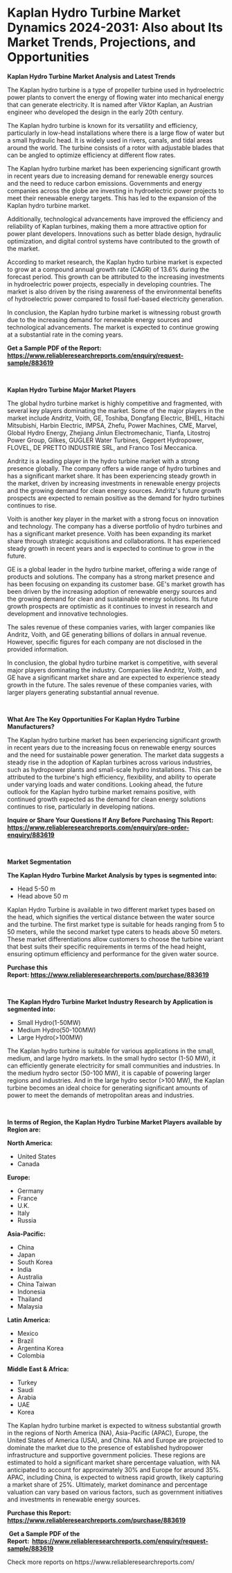<p><h1>Kaplan Hydro Turbine Market Dynamics 2024-2031: Also about Its Market Trends, Projections, and Opportunities</h1></p><p><strong>Kaplan Hydro Turbine Market Analysis and Latest Trends</strong></p>
<p><p>The Kaplan hydro turbine is a type of propeller turbine used in hydroelectric power plants to convert the energy of flowing water into mechanical energy that can generate electricity. It is named after Viktor Kaplan, an Austrian engineer who developed the design in the early 20th century.</p><p>The Kaplan hydro turbine is known for its versatility and efficiency, particularly in low-head installations where there is a large flow of water but a small hydraulic head. It is widely used in rivers, canals, and tidal areas around the world. The turbine consists of a rotor with adjustable blades that can be angled to optimize efficiency at different flow rates.</p><p>The Kaplan hydro turbine market has been experiencing significant growth in recent years due to increasing demand for renewable energy sources and the need to reduce carbon emissions. Governments and energy companies across the globe are investing in hydroelectric power projects to meet their renewable energy targets. This has led to the expansion of the Kaplan hydro turbine market.</p><p>Additionally, technological advancements have improved the efficiency and reliability of Kaplan turbines, making them a more attractive option for power plant developers. Innovations such as better blade design, hydraulic optimization, and digital control systems have contributed to the growth of the market.</p><p>According to market research, the Kaplan hydro turbine market is expected to grow at a compound annual growth rate (CAGR) of 13.6% during the forecast period. This growth can be attributed to the increasing investments in hydroelectric power projects, especially in developing countries. The market is also driven by the rising awareness of the environmental benefits of hydroelectric power compared to fossil fuel-based electricity generation.</p><p>In conclusion, the Kaplan hydro turbine market is witnessing robust growth due to the increasing demand for renewable energy sources and technological advancements. The market is expected to continue growing at a substantial rate in the coming years.</p></p>
<p><strong>Get a Sample PDF of the Report:&nbsp; <a href="https://www.reliableresearchreports.com/enquiry/request-sample/883619">https://www.reliableresearchreports.com/enquiry/request-sample/883619</a></strong></p>
<p>&nbsp;</p>
<p><strong>Kaplan Hydro Turbine Major Market Players</strong></p>
<p><p>The global hydro turbine market is highly competitive and fragmented, with several key players dominating the market. Some of the major players in the market include Andritz, Voith, GE, Toshiba, Dongfang Electric, BHEL, Hitachi Mitsubishi, Harbin Electric, IMPSA, Zhefu, Power Machines, CME, Marvel, Global Hydro Energy, Zhejiang Jinlun Electromechanic, Tianfa, Litostroj Power Group, Gilkes, GUGLER Water Turbines, Geppert Hydropower, FLOVEL, DE PRETTO INDUSTRIE SRL, and Franco Tosi Meccanica.</p><p>Andritz is a leading player in the hydro turbine market with a strong presence globally. The company offers a wide range of hydro turbines and has a significant market share. It has been experiencing steady growth in the market, driven by increasing investments in renewable energy projects and the growing demand for clean energy sources. Andritz's future growth prospects are expected to remain positive as the demand for hydro turbines continues to rise.</p><p>Voith is another key player in the market with a strong focus on innovation and technology. The company has a diverse portfolio of hydro turbines and has a significant market presence. Voith has been expanding its market share through strategic acquisitions and collaborations. It has experienced steady growth in recent years and is expected to continue to grow in the future.</p><p>GE is a global leader in the hydro turbine market, offering a wide range of products and solutions. The company has a strong market presence and has been focusing on expanding its customer base. GE's market growth has been driven by the increasing adoption of renewable energy sources and the growing demand for clean and sustainable energy solutions. Its future growth prospects are optimistic as it continues to invest in research and development and innovative technologies.</p><p>The sales revenue of these companies varies, with larger companies like Andritz, Voith, and GE generating billions of dollars in annual revenue. However, specific figures for each company are not disclosed in the provided information.</p><p>In conclusion, the global hydro turbine market is competitive, with several major players dominating the industry. Companies like Andritz, Voith, and GE have a significant market share and are expected to experience steady growth in the future. The sales revenue of these companies varies, with larger players generating substantial annual revenue.</p></p>
<p>&nbsp;</p>
<p><strong>What Are The Key Opportunities For Kaplan Hydro Turbine Manufacturers?</strong></p>
<p><p>The Kaplan hydro turbine market has been experiencing significant growth in recent years due to the increasing focus on renewable energy sources and the need for sustainable power generation. The market data suggests a steady rise in the adoption of Kaplan turbines across various industries, such as hydropower plants and small-scale hydro installations. This can be attributed to the turbine's high efficiency, flexibility, and ability to operate under varying loads and water conditions. Looking ahead, the future outlook for the Kaplan hydro turbine market remains positive, with continued growth expected as the demand for clean energy solutions continues to rise, particularly in developing nations.</p></p>
<p><strong>Inquire or Share Your Questions If Any Before Purchasing This Report: <a href="https://www.reliableresearchreports.com/enquiry/pre-order-enquiry/883619">https://www.reliableresearchreports.com/enquiry/pre-order-enquiry/883619</a></strong></p>
<p>&nbsp;</p>
<p><strong>Market Segmentation</strong></p>
<p><strong>The Kaplan Hydro Turbine Market Analysis by types is segmented into:</strong></p>
<p><ul><li>Head 5-50 m</li><li>Head above 50 m</li></ul></p>
<p><p>Kaplan Hydro Turbine is available in two different market types based on the head, which signifies the vertical distance between the water source and the turbine. The first market type is suitable for heads ranging from 5 to 50 meters, while the second market type caters to heads above 50 meters. These market differentiations allow customers to choose the turbine variant that best suits their specific requirements in terms of the head height, ensuring optimum efficiency and performance for the given water source.</p></p>
<p><strong>Purchase this Report:&nbsp;<a href="https://www.reliableresearchreports.com/purchase/883619">https://www.reliableresearchreports.com/purchase/883619</a></strong></p>
<p>&nbsp;</p>
<p><strong>The Kaplan Hydro Turbine Market Industry Research by Application is segmented into:</strong></p>
<p><ul><li>Small Hydro(1-50MW)</li><li>Medium Hydro(50-100MW)</li><li>Large Hydro(>100MW)</li></ul></p>
<p><p>The Kaplan hydro turbine is suitable for various applications in the small, medium, and large hydro markets. In the small hydro sector (1-50 MW), it can efficiently generate electricity for small communities and industries. In the medium hydro sector (50-100 MW), it is capable of powering larger regions and industries. And in the large hydro sector (>100 MW), the Kaplan turbine becomes an ideal choice for generating significant amounts of power to meet the demands of metropolitan areas and industries.</p></p>
<p>&nbsp;</p>
<p><strong>In terms of Region, the Kaplan Hydro Turbine Market Players available by Region are:</strong></p>
<p>
    <p> <strong> North America: </strong>
        <ul>
            <li>United States</li>
            <li>Canada</li>
        </ul>
        </p> 
    <p> <strong> Europe: </strong>
        <ul>
            <li>Germany</li>
            <li>France</li>
            <li>U.K.</li>
            <li>Italy</li>
            <li>Russia</li>
        </ul>
        </p> 
    <p> <strong> Asia-Pacific: </strong>
        <ul>
            <li>China</li>
            <li>Japan</li>
            <li>South Korea</li>
            <li>India</li>
            <li>Australia</li>
            <li>China Taiwan</li>
            <li>Indonesia</li>
            <li>Thailand</li>
            <li>Malaysia</li>
        </ul>
        </p> 
    <p> <strong> Latin America: </strong>
        <ul>
            <li>Mexico</li>
            <li>Brazil</li>
            <li>Argentina Korea</li>
            <li>Colombia</li>
        </ul>
        </p> 
    <p> <strong> Middle East & Africa: </strong>
        <ul>
            <li>Turkey</li>
            <li>Saudi</li>
            <li>Arabia</li>
            <li>UAE</li>
            <li>Korea</li>
        </ul>
    </p>
    </p>
<p><p>The Kaplan hydro turbine market is expected to witness substantial growth in the regions of North America (NA), Asia-Pacific (APAC), Europe, the United States of America (USA), and China. NA and Europe are projected to dominate the market due to the presence of established hydropower infrastructure and supportive government policies. These regions are estimated to hold a significant market share percentage valuation, with NA anticipated to account for approximately 30% and Europe for around 35%. APAC, including China, is expected to witness rapid growth, likely capturing a market share of 25%. Ultimately, market dominance and percentage valuation can vary based on various factors, such as government initiatives and investments in renewable energy sources.</p></p>
<p><strong>Purchase this Report: <a href="https://www.reliableresearchreports.com/purchase/883619">https://www.reliableresearchreports.com/purchase/883619</a></strong></p>
<p>&nbsp;<strong>Get a Sample PDF of the Report:&nbsp;&nbsp;<a href="https://www.reliableresearchreports.com/enquiry/request-sample/883619">https://www.reliableresearchreports.com/enquiry/request-sample/883619</a></strong></p>
<p><strong></strong></p>
<p>Check more reports on https://www.reliableresearchreports.com/</p>